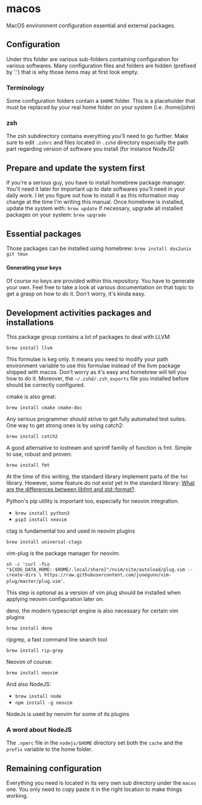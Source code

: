 # macos

MacOS environment configuration essential and external packages.

## Configuration

Under this folder are various sub-folders containing configuration for various
softwares. Many configuration files and folders are hidden (prefixed by '.')
that is why those items may at first look empty.

### Terminology

Some configuration folders contain a `$HOME` folder. This is a placeholder that must be replaced
by your real home folder on your system (i.e. /home/john)

### zsh

The zsh subdirectory contains everything you'll need to go further. Make sure
to edit `.zshrc` and files located in `.zshd` directory especially the path
part regarding version of software you install (for instance NodeJS)

## Prepare and update the system first

If you're a serious guy, you have to install homebrew package manager.
You'll need it later for important up to date softwares you'll need in your daily work.
I let you figure out how to install it as this information may change at the time I'm writing this manual.
Once homebrew is installed, update the system with:
`brew update`
If necessary, upgrade all installed packages on your system:
`brew upgrade`

## Essential packages

Those packages can be installed using homebrew:
`brew install dos2unix git tmux`

#### Generating your keys

Of course no keys are provided within this repository. You have to generate
your own. Feel free to take a look at various documentation on that topic to
get a grasp on how to do it. Don't worry, it's kinda easy.

## Development activities packages and installations

This package group contains a lot of packages to deal with
LLVM:

`brew install llvm`

This formulae is keg only. It means you need to modify your path environment
variable to use this formulae instead of the llvm package shipped with macos.
Don't worry as it's easy and homebrew will tell you how to do it. Moreover, the
`~/.zshd/.zsh_exports` file you installed before should be correctly
configured.

cmake is also great:

`brew install cmake cmake-doc`

Any serious programmer should strive to get fully automated test suites. One
way to get strong ones is by using catch2:

`brew install catch2`

A good alternative to iostream and sprintf familly of function is fmt. Simple
to use, robust and proven:

`brew install fmt`

At the time of this writing, the standard library implement parts of the `fmt`
library. However, some feature do not exist yet in the standard library:
[What are the differences between libfmt and std::format?](https://stackoverflow.com/questions/63586747/what-are-the-differences-between-libfmt-and-stdformat).

Python's pip utility is important too, especially for neovim integration.

- `brew install python3`
- `pip3 install neovim`

ctag is fundamental too and used in neovim plugins

`brew install universal-ctags`

vim-plug is the package manager for neovim:

`sh -c 'curl -fLo "${XDG_DATA_HOME:-$HOME/.local/share}"/nvim/site/autoload/plug.vim --create-dirs \
       https://raw.githubusercontent.com/junegunn/vim-plug/master/plug.vim'`.

This step is optional as a version of vim plug should be installed when
applying neovim configuration later on.

deno, the modern typescript engine is also necessary for certain vim plugins

`brew install deno`

ripgrep, a fast command line search tool

`brew install rip-grep`

Neovim of course:

`brew install neovim`

And also NodeJS:

- `brew install node`
- `npm install -g neovim`

NodeJs is used by neovim for some of its plugins

### A word about NodeJS

The `.npmrc` file in the `nodejs/$HOME` directory set both the `cache` and the
`prefix` variable to the home folder.

## Remaining configuration

Everything you need is located in its very own sub directory under the `macos`
one. You only need to copy paste it in the right location to make things
working.

